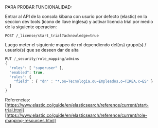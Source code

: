 PARA PROBAR FUNCIONALIDAD:

Entrar al API de la consola kibana con usurio por defecto (elastic) en la seccion dev tools (icono de llave inglesa) y activar licencia trial por medio de la siguiente operacion:

`POST /_license/start_trial?acknowledge=true`

Luego meter el siguiente mapeo de rol dependiendo del(os) grupo(s) / usuario(s) que se deseen dar de alta

```javascript
PUT /_security/role_mapping/admins
{
  "roles": [ "superuser" ],
  "enabled": true,
  "rules": {
    "field" : { "dn" : "*,ou=Tecnologia,ou=Empleados,o=TIREA,c=ES" }
  }
}
```


Referencias:
[https://www.elastic.co/guide/en/elasticsearch/reference/current/start-trial.html]
[https://www.elastic.co/guide/en/elasticsearch/reference/current/role-mapping-resources.html]
